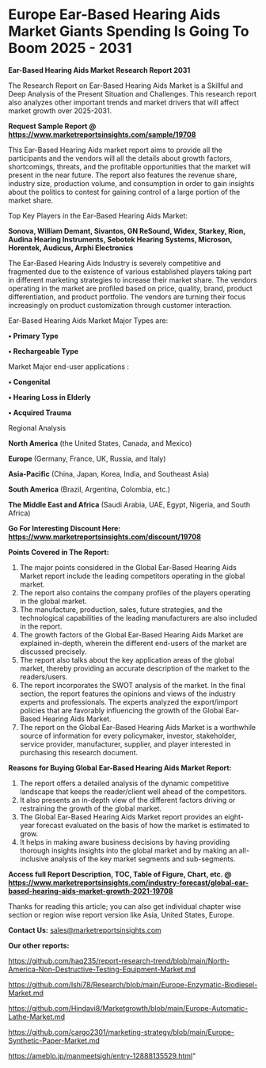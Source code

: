 # Europe Ear-Based Hearing Aids Market Giants Spending Is Going To Boom 2025 - 2031

<strong>Ear-Based Hearing Aids Market Research Report 2031</strong>

The Research Report on Ear-Based Hearing Aids Market is a Skillful and Deep Analysis of the Present Situation and Challenges. This research report also analyzes other important trends and market drivers that will affect market growth over 2025-2031.

<strong>Request Sample Report @ <a href=https://www.marketreportsinsights.com/sample/19708>https://www.marketreportsinsights.com/sample/19708</a></strong>

This Ear-Based Hearing Aids market report aims to provide all the participants and the vendors will all the details about growth factors, shortcomings, threats, and the profitable opportunities that the market will present in the near future. The report also features the revenue share, industry size, production volume, and consumption in order to gain insights about the politics to contest for gaining control of a large portion of the market share.

Top Key Players in the Ear-Based Hearing Aids Market:

<strong>Sonova, William Demant, Sivantos, GN ReSound, Widex, Starkey, Rion, Audina Hearing Instruments, Sebotek Hearing Systems, Microson, Horentek, Audicus, Arphi Electronics</strong>

The Ear-Based Hearing Aids Industry is severely competitive and fragmented due to the existence of various established players taking part in different marketing strategies to increase their market share. The vendors operating in the market are profiled based on price, quality, brand, product differentiation, and product portfolio. The vendors are turning their focus increasingly on product customization through customer interaction.

Ear-Based Hearing Aids Market Major Types are:

<strong>• Primary Type

• Rechargeable Type</strong>

Market Major end-user applications :

<strong>• Congenital

• Hearing Loss in Elderly

• Acquired Trauma</strong>

Regional Analysis

</u><strong><b>North America</b></strong> (the United States, Canada, and Mexico)

<strong><b>Europe </b></strong>(Germany, France, UK, Russia, and Italy)

<strong><b>Asia-Pacific</b></strong> (China, Japan, Korea, India, and Southeast Asia)

<strong><b>South America</b></strong> (Brazil, Argentina, Colombia, etc.)

<strong><b>The Middle East and Africa</b></strong> (Saudi Arabia, UAE, Egypt, Nigeria, and South Africa)

<strong>Go For Interesting Discount Here: <a href=https://www.marketreportsinsights.com/discount/19708>https://www.marketreportsinsights.com/discount/19708</a></strong>

<strong>Points Covered in The Report:</strong>
<ol>
  <li>The major points considered in the Global Ear-Based Hearing Aids Market report include the leading competitors operating in the global market.</li>
  <li>The report also contains the company profiles of the players operating in the global market.</li>
  <li>The manufacture, production, sales, future strategies, and the technological capabilities of the leading manufacturers are also included in the report.</li>
  <li>The growth factors of the Global Ear-Based Hearing Aids Market are explained in-depth, wherein the different end-users of the market are discussed precisely.</li>
  <li>The report also talks about the key application areas of the global market, thereby providing an accurate description of the market to the readers/users.</li>
  <li>The report incorporates the SWOT analysis of the market. In the final section, the report features the opinions and views of the industry experts and professionals. The experts analyzed the export/import policies that are favorably influencing the growth of the Global Ear-Based Hearing Aids Market.</li>
  <li>The report on the Global Ear-Based Hearing Aids Market is a worthwhile source of information for every policymaker, investor, stakeholder, service provider, manufacturer, supplier, and player interested in purchasing this research document.</li>
</ol>
<strong>Reasons for Buying Global Ear-Based Hearing Aids Market Report:</strong>

<ol>
  <li>The report offers a detailed analysis of the dynamic competitive landscape that keeps the reader/client well ahead of the competitors.</li>
  <li>It also presents an in-depth view of the different factors driving or restraining the growth of the global market.</li>
  <li>The Global Ear-Based Hearing Aids Market report provides an eight-year forecast evaluated on the basis of how the market is estimated to grow.</li>
  <li>It helps in making aware business decisions by having providing thorough insights insights into the global market and by making an all-inclusive analysis of the key market segments and sub-segments.</li>
</ol>
<strong>Access full Report Description, TOC, Table of Figure, Chart, etc. @ <a href=https://www.marketreportsinsights.com/industry-forecast/global-ear-based-hearing-aids-market-growth-2021-19708>https://www.marketreportsinsights.com/industry-forecast/global-ear-based-hearing-aids-market-growth-2021-19708</a></strong>


Thanks for reading this article; you can also get individual chapter wise section or region wise report version like Asia, United States, Europe.

<strong>Contact Us:</strong>
sales@marketreportsinsights.com

<strong>Our other reports:</strong>

<a href=https://github.com/haq235/report-research-trend/blob/main/North-America-Non-Destructive-Testing-Equipment-Market.md>https://github.com/haq235/report-research-trend/blob/main/North-America-Non-Destructive-Testing-Equipment-Market.md</a>

<a href=https://github.com/Ishi78/Research/blob/main/Europe-Enzymatic-Biodiesel-Market.md>https://github.com/Ishi78/Research/blob/main/Europe-Enzymatic-Biodiesel-Market.md</a>

<a href=https://github.com/Hindavi8/Marketgrowth/blob/main/Europe-Automatic-Lathe-Market.md>https://github.com/Hindavi8/Marketgrowth/blob/main/Europe-Automatic-Lathe-Market.md</a>

<a href=https://github.com/cargo2301/marketing-strategy/blob/main/Europe-Synthetic-Paper-Market.md>https://github.com/cargo2301/marketing-strategy/blob/main/Europe-Synthetic-Paper-Market.md</a>

<a href=https://ameblo.jp/manmeetsigh/entry-12888135529.html>https://ameblo.jp/manmeetsigh/entry-12888135529.html</a>"
